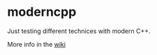 # moderncpp
Just testing different technices with modern C++.

More info in the [wiki](https://github.com/jpyllman/moderncpp/wiki)